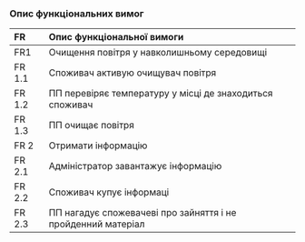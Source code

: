 ### Опис функціональних вимог

| FR | Опис функціональної вимоги |
|:-    |:-                        |
|FR1| Очищення повітря у навколишньому середовищі |
|FR 1.1| Споживач активую очищувач повітря | 
|FR 1.2| ПП перевіряє температуру у місці де знаходиться споживач|
|FR 1.3| ПП очищає повітря| 
|FR 2|Отримати інформацію  | 
|FR 2.1|Адміністратор завантажує інформацію|
|FR 2.2|Споживач купує інформаці |
|FR 2.3|ПП нагадує спожевачеві про зайняття і не пройденний матеріал |
